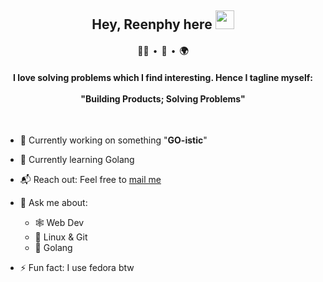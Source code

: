 <h2 align="center">Hey, Reenphy here <img src="https://raw.githubusercontent.com/MartinHeinz/MartinHeinz/master/wave.gif" height="30px"></h2>
<h4 align="center" align="center">🧑‍💻 &nbsp;•&nbsp; 🎹 &nbsp;•&nbsp; 🌍</h4>
<h4 align="center">I love solving problems which I find interesting. Hence I tagline myself: <br/><br/>"Building Products; Solving Problems"</h4><br/>

- 🔭 Currently working on something "**GO-istic**"

- 🌱 Currently learning Golang

- 📬 Reach out: Feel free to <a href="mailto:reenphygeorge@gmail.com">mail me</a><br>

- 💬 Ask me about:

  - 🕸️ Web Dev
  - 🐧 Linux & Git
  - 🩵 Golang

- ⚡ Fun fact: I use fedora btw
